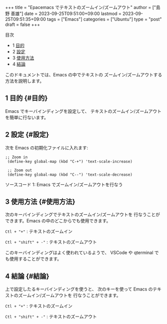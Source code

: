 +++
title = "Epacemacs でテキストのズームイン/ズームアウト"
author = ["島野 善雄"]
date = 2023-09-25T09:51:00+09:00
lastmod = 2023-09-25T09:51:35+09:00
tags = ["Emacs"]
categories = ["Ubuntu"]
type = "post"
draft = false
+++

<div class="ox-hugo-toc toc has-section-numbers">

<div class="heading">&#30446;&#27425;</div>

- <span class="section-num">1</span> [目的](#目的)
- <span class="section-num">2</span> [設定](#設定)
- <span class="section-num">3</span> [使用方法](#使用方法)
- <span class="section-num">4</span> [結論](#結論)

</div>
<!--endtoc-->

このドキュメントでは、Emacs の中でテキストの
ズームイン/ズームアウトする方法を説明します。


## <span class="section-num">1</span> 目的 {#目的}

Emacs でキーバインディングを設定して、
テキストのズームイン/ズームアウトを簡単に行ないます。


## <span class="section-num">2</span> 設定 {#設定}

次を Emacs の初期化ファイルに入れます:

```emacs-lisp
;; Zoom in
 (define-key global-map (kbd "C-+") 'text-scale-increase)

 ;; Zoom out
 (define-key global-map (kbd "C--") 'text-scale-decrease)
```
<div class="src-block-caption">
  <span class="src-block-number">ソースコード 1:</span>
  Emacs でズームイン/ズームアウトを行なう
</div>


## <span class="section-num">3</span> 使用方法 {#使用方法}

次のキーバインディングでテキストのズームイン/ズームアウトを
行なうことができます。Emacs の中のどこからでも使用できます。

`Ctl + "+"`
: テキストのズームイン

`Ctl + "shift" + -"`
: テキストのズームアウト

このキーバインディングはよく使われているようで、
VSCode や qterminal でも使用することができます。


## <span class="section-num">4</span> 結論 {#結論}

上で設定したるキーバインディングを使うと、
次のキーを使って Emacs のテキストのズームイン/ズームアウトを
行なうことができます。

`Ctl + "+"`
: テキストのズームイン

`Ctl + "shift" + -"`
: テキストのズームアウト
